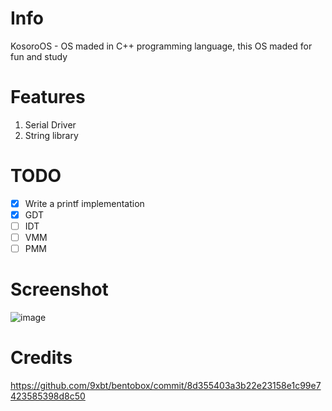 # Info
KosoroOS - OS maded in С++ programming language, this OS maded for fun and study

# Features
1. Serial Driver
2. String library

# TODO
- [X] Write a printf implementation
- [X] GDT
- [ ] IDT
- [ ] VMM
- [ ] PMM

# Screenshot
![image](https://github.com/user-attachments/assets/313c0883-5f10-4469-9bd2-2f66e5411b3c)

# Credits
https://github.com/9xbt/bentobox/commit/8d355403a3b22e23158e1c99e7423585398d8c50
